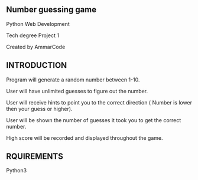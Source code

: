 Number guessing game 
--------------------

Python Web Development 

Tech degree Project 1 

Created by AmmarCode

INTRODUCTION
------------

Program will generate a random number between 1-10.

User will have unlimited guesses to figure out the number.

User will receive hints to point you to the correct direction ( Number is lower then your guess or higher).

User will be shown the number of guesses it took you to get the correct number.

High score will be recorded and displayed throughout the game.


RQUIREMENTS
-----------
Python3


